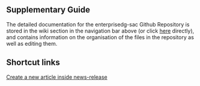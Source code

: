 ## Supplementary Guide 
The detailed documentation for the enterprisedg-sac Github Repository is stored in the wiki section in the navigation bar above (or click [here](https://github.com/isomerpages/enterprisesg-sac/wiki) directly), and contains information on the organisation of the files in the repository as well as editing them. 

## Shortcut links

<a target="_blank" href="https://github.com/isomerpages/enterprisesg-sac/new/staging/courses/_posts?filename=yournewfile.md&value=---%0Alayout:+post%0A---%0A<!--+syntax+for+image:+![Image+name](/images/press-release/path-name)+-->">Create a new article inside news-release</a>

